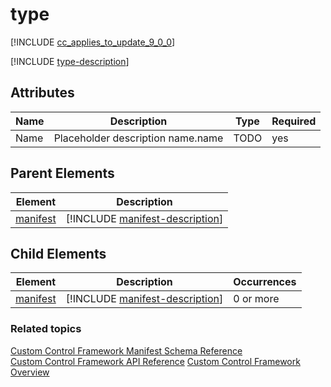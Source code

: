 # type

[!INCLUDE [cc_applies_to_update_9_0_0](../../../includes/cc_applies_to_update_9_0_0.md)]

[!INCLUDE [type-description](includes/type-description.md)]

## Attributes

|Name|Description|Type|Required|
|--|--|--|--|
|Name|Placeholder description name.name|TODO|yes|

## Parent Elements

|Element|Description|
|--|--|
|[manifest](manifest.md)|[!INCLUDE [manifest-description](includes/manifest-description.md)]|

## Child Elements

|Element|Description|Occurrences|
|--|--|--|
|[manifest](manifest.md)|[!INCLUDE [manifest-description](includes/manifest-description.md)]|0 or more|

### Related topics

[Custom Control Framework Manifest Schema Reference](index.md)<br />
[Custom Control Framework API Reference](../reference/index.md)
[Custom Control Framework Overview](../custom-control-framework-overview.md)